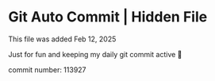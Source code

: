 # Git Auto Commit | Hidden File

This file was added Feb 12, 2025

Just for fun and keeping my daily git commit active 🤪

commit number: 113927
